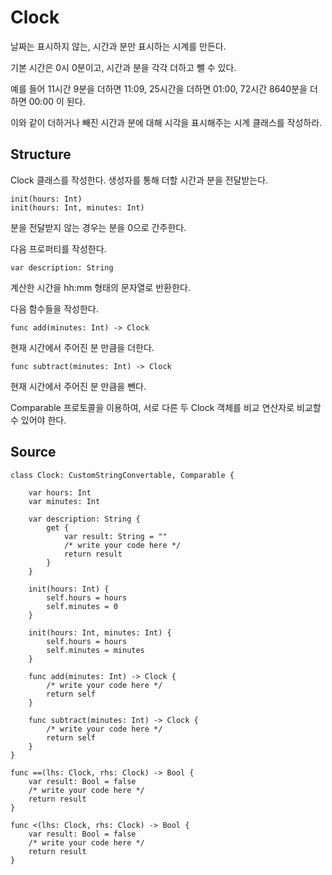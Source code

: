 # Clock

날짜는 표시하지 않는, 시간과 분만 표시하는 시계를 만든다.

기본 시간은 0시 0분이고, 시간과 분을 각각 더하고 뺄 수 있다. 

예를 들어 11시간 9분을 더하면 11:09, 25시간을 더하면 01:00, 72시간 8640분을 더하면 00:00 이 된다.

이와 같이 더하거나 빼진 시간과 분에 대해 시각을 표시해주는 시계 클래스를 작성하라.

## Structure

Clock 클래스를 작성한다. 생성자를 통해 더할 시간과 분을 전달받는다.

    init(hours: Int)
    init(hours: Int, minutes: Int)

분을 전달받지 않는 경우는 분을 0으로 간주한다.

다음 프로퍼티를 작성한다.

    var description: String

계산한 시간을 hh:mm 형태의 문자열로 반환한다.

다음 함수들을 작성한다.

    func add(minutes: Int) -> Clock

현재 시간에서 주어진 분 만큼을 더한다.

    func subtract(minutes: Int) -> Clock

현재 시간에서 주어진 분 만큼을 뺀다.

Comparable 프로토콜을 이용하여, 서로 다른 두 Clock 객체를 비교 연산자로 비교할 수 있어야 한다.

## Source

    class Clock: CustomStringConvertable, Comparable {

        var hours: Int
        var minutes: Int

        var description: String {
            get {
                var result: String = ""
                /* write your code here */
                return result
            }
        }

        init(hours: Int) {
            self.hours = hours
            self.minutes = 0
        }

        init(hours: Int, minutes: Int) {
            self.hours = hours
            self.minutes = minutes
        }

        func add(minutes: Int) -> Clock {
            /* write your code here */
            return self
        }

        func subtract(minutes: Int) -> Clock {
            /* write your code here */
            return self
        }
    }
    
    func ==(lhs: Clock, rhs: Clock) -> Bool {
        var result: Bool = false
        /* write your code here */
        return result
    }

    func <(lhs: Clock, rhs: Clock) -> Bool {
        var result: Bool = false
        /* write your code here */
        return result
    }
